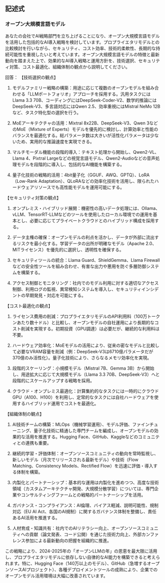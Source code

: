 ## 記述式
### オープン大規模言語モデル
あなたの会社でAI戦略部門を立ち上げることになり、オープン大規模言語モデルを活用した包括的なAI導入戦略を検討しています。プロプライエタリモデルとの比較検討を行いながら、セキュリティ、コスト効率、技術的柔軟性、長期的な持続可能性を重視したいと考えています。オープン大規模言語モデルの特徴と最新動向を踏まえた上で、効果的なAI導入戦略と運用方針を、技術選択、セキュリティ対策、コスト最適化、組織体制の観点から説明してください。

回答：
【技術選択の観点】
1. モデルファミリー戦略の構築：用途に応じて複数のオープンモデルを組み合わせる「LLMポートフォリオ」アプローチを採用する。汎用タスクにはLlama 3.3 70B、コーディングにはDeepSeek-Coder-V2、数学的推論にはDeepSeek-V3、多言語対応にはQwen 2.5、効率重視にはMistral NeMo 12Bなど、タスク特化型の選択を行う。

2. MoEアーキテクチャの活用：Mixtral 8x22B、DeepSeek-V3、Qwen 3などのMoE（Mixture of Experts）モデルを優先的に検討し、計算効率と性能のバランスを最適化する。総パラメータ数は大きいが活性化パラメータは少ないため、実用的な推論速度を実現できる。

3. マルチモーダル機能の段階的導入：テキスト処理から開始し、Qwen2-VL、Llama 4、Pixtral Largeなどの視覚言語モデル、Qwen2-Audioなどの音声処理モデルを段階的に導入し、包括的なAI機能を構築する。

4. 量子化技術の戦略的活用：4bit量子化（GGUF、AWQ、GPTQ）、LoRA（Low-Rank Adaptation）、QLoRAなどの効率化技術を活用し、限られたハードウェアリソースでも高性能モデルを運用可能にする。

【セキュリティ対策の観点】
1. オンプレミス・ハイブリッド展開：機密性の高いデータ処理には、Ollama、vLLM、TensorRT-LLMなどのツールを使用したローカル環境での運用を基本とし、必要に応じてプライベートクラウドとのハイブリッド構成を採用する。

2. データ主権の確保：オープンモデルの利点を活かし、データが外部に流出するリスクを最小化する。学習データの出所が明確なモデル（Apache 2.0、MITライセンス）を優先的に選択し、透明性を確保する。

3. セキュリティツールの統合：Llama Guard、ShieldGemma、Llama Firewallなどの安全性ツールを組み合わせ、有害な出力や悪用を防ぐ多層防御システムを構築する。

4. アクセス制御とモニタリング：社内でのモデル利用に対する適切なアクセス制御、利用ログの監視、異常検知システムを導入し、セキュリティインシデントの早期発見・対応を可能にする。

【コスト最適化の観点】
1. ライセンス費用の削減：プロプライエタリモデルのAPI利用料（100万トークンあたり数十ドル）と比較し、オープンモデルの自社運用により長期的なコスト削減を実現する。初期投資（GPU調達）は必要だが、継続的な利用料は不要。

2. ハードウェア効率化：MoEモデルの活用により、従来の密なモデルと比較して必要なVRAM容量を削減（例：DeepSeek-V3は6710億パラメータだが370億のみ活性化）。量子化技術により、さらなるメモリ効率化を実現。

3. 段階的スケーリング：小規模モデル（Mistral 7B、Gemma 3B）から開始し、用途拡大に応じて大規模モデル（Llama 3.3 70B、DeepSeek-V3）へと段階的にスケールアップする戦略を採用。

4. クラウド・オンプレミス最適化：計算集約的なタスクには一時的にクラウドGPU（A100、H100）を利用し、定常的なタスクには自社ハードウェアを使用するハイブリッド運用でコストを最適化。

【組織体制の観点】
1. AI技術チームの構築：MLOps（機械学習運用）、モデル評価、ファインチューニング、量子化技術に精通した専門チームを編成し、オープンモデルの効果的な活用を推進する。Hugging Face、GitHub、Kaggleなどのコミュニティとの連携も重要。

2. 継続的学習・評価体制：オープンソースコミュニティの動向を常時監視し、新しいモデル（月次でリリースされる最新モデル）や技術（Flow Matching、Consistency Models、Rectified Flow）を迅速に評価・導入する体制を構築。

3. 内製化とパートナーシップ：基本的な運用は内製化を進めつつ、高度な技術領域（カスタムアーキテクチャ開発、大規模分散学習）については、専門企業やコンサルティングファームとの戦略的パートナーシップを活用。

4. ガバナンス・コンプライアンス：AI倫理、バイアス軽減、説明可能性、規制対応（EU AI Act、各国のAI規制）に関するガバナンス体制を整備し、責任あるAI活用を推進する。

5. 人材育成・知識共有：社内でのAIリテラシー向上、オープンソースコミュニティへの貢献（論文発表、コード公開）を通じた技術力向上、外部カンファレンス参加による最新動向の把握を組織的に推進。

この戦略により、2024-2025年の「オープンLLMの年」の恩恵を最大限に活用し、プロプライエタリモデルに依存しない自律的なAI能力を構築できると考えられます。特に、Hugging Face（140万以上のモデル）、GitHub（急増するオープンソースAIプロジェクト）、各種デプロイメントツールの成熟により、企業でのオープンモデル活用環境は大幅に改善されています。 